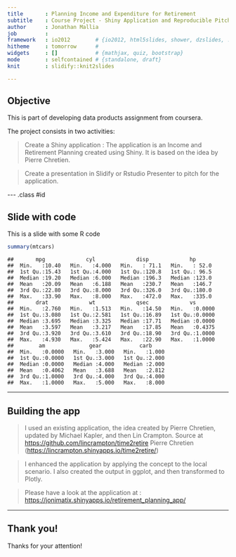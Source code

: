 ```yaml
---
title       : Planning Income and Expenditure for Retirement
subtitle    : Course Project - Shiny Application and Reproducible Pitch
author      : Jonathan Mallia
job         : 
framework   : io2012        # {io2012, html5slides, shower, dzslides, ...}
hitheme     : tomorrow      # 
widgets     : []            # {mathjax, quiz, bootstrap}
mode        : selfcontained # {standalone, draft}
knit        : slidify::knit2slides

---
```


## Objective

This is part of developing data products assignment from coursera.

The project consists in two activities:

> Create a Shiny application : The application is an Income and Retirement Planning created using Shiny. It is based on the idea by Pierre Chretien. 

> Create a presentation in Slidify or Rstudio Presenter to pitch for the application.

--- .class #id 

## Slide with code

This is a slide with some R code 


```r
summary(mtcars)
```

```
##       mpg             cyl             disp             hp       
##  Min.   :10.40   Min.   :4.000   Min.   : 71.1   Min.   : 52.0  
##  1st Qu.:15.43   1st Qu.:4.000   1st Qu.:120.8   1st Qu.: 96.5  
##  Median :19.20   Median :6.000   Median :196.3   Median :123.0  
##  Mean   :20.09   Mean   :6.188   Mean   :230.7   Mean   :146.7  
##  3rd Qu.:22.80   3rd Qu.:8.000   3rd Qu.:326.0   3rd Qu.:180.0  
##  Max.   :33.90   Max.   :8.000   Max.   :472.0   Max.   :335.0  
##       drat             wt             qsec             vs        
##  Min.   :2.760   Min.   :1.513   Min.   :14.50   Min.   :0.0000  
##  1st Qu.:3.080   1st Qu.:2.581   1st Qu.:16.89   1st Qu.:0.0000  
##  Median :3.695   Median :3.325   Median :17.71   Median :0.0000  
##  Mean   :3.597   Mean   :3.217   Mean   :17.85   Mean   :0.4375  
##  3rd Qu.:3.920   3rd Qu.:3.610   3rd Qu.:18.90   3rd Qu.:1.0000  
##  Max.   :4.930   Max.   :5.424   Max.   :22.90   Max.   :1.0000  
##        am              gear            carb      
##  Min.   :0.0000   Min.   :3.000   Min.   :1.000  
##  1st Qu.:0.0000   1st Qu.:3.000   1st Qu.:2.000  
##  Median :0.0000   Median :4.000   Median :2.000  
##  Mean   :0.4062   Mean   :3.688   Mean   :2.812  
##  3rd Qu.:1.0000   3rd Qu.:4.000   3rd Qu.:4.000  
##  Max.   :1.0000   Max.   :5.000   Max.   :8.000
```

---

## Building the app

> I used an existing application, the idea created by Pierre Chretien, updated by Michael Kapler, and then Lin Crampton. 
    Source at https://github.com/lincrampton/time2retire
Pierre Chretien (https://lincrampton.shinyapps.io/time2retire/)  

> I enhanced the application by applying the concept to the local scenario. I also created the output in ggplot, and then transformed to Plotly.

> Please have a look at the application at : https://jonimatix.shinyapps.io/retirement_planning_app/ 

---

## Thank you!

Thanks for your attention!
